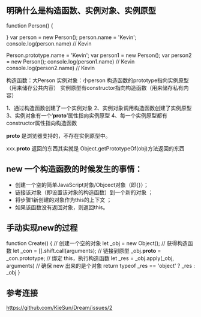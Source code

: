 ## 明确什么是构造函数、实例对象、实例原型
function Person() {

}
var person = new Person();
person.name = 'Kevin';
console.log(person.name) // Kevin

Person.prototype.name = 'Kevin';
var person1 = new Person();
var person2 = new Person();
console.log(person1.name) // Kevin
console.log(person2.name) // Kevin

构造函数：大Person
实例对象：小person
构造函数的prototype指向实例原型（用来储存公共内容）
实例原型有constructor指向构造函数（用来储存私有内容）


1、通过构造函数创建了一个实例对象
2、实例对象调用构造函数创建了实例原型
3、实例对象有一个‘__proto__’属性指向实例原型
4、每一个实例原型都有constructor属性指向构造函数

__proto__ 是浏览器支持的，不存在实例原型中。

xxx.__proto__  返回的东西其实就是 Object.getPrototypeOf(obj)方法返回的东西

## new 一个构造函数的时候发生的事情：
- 创建一个空的简单JavaScript对象/Objcect对象（即{}）；
- 链接该对象（即设置该对象的构造函数）到一个新的对象 ；
- 将步骤1新创建的对象作为this的上下文 ；
- 如果该函数没有返回对象，则返回this。

## 手动实现new的过程

function Create() {
    // 创建一个空的对象
    let _obj = new Object();
    // 获得构造函数
    let _con = [].shift.call(arguments);
    // 链接到原型
    _obj.__proto__ = _con.prototype;
    // 绑定 this，执行构造函数
    let _res = _obj.apply(_obj, arguments)
    // 确保 new 出来的是个对象
    return typeof _res == 'object' ? _res : _obj
}

## 参考连接

https://github.com/KieSun/Dream/issues/2